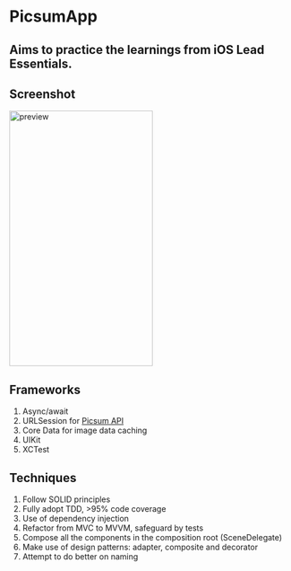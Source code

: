 # PicsumApp
## Aims to practice the learnings from iOS Lead Essentials.

## Screenshot
<img src="https://github.com/tzc1234/PicsumApp/blob/main/Screenshots/preview.gif" alt="preview" width="256" height="455"/>

## Frameworks
1. Async/await
2. URLSession for [Picsum API](https://picsum.photos/)
3. Core Data for image data caching
4. UIKit
5. XCTest

## Techniques
1. Follow SOLID principles
2. Fully adopt TDD, >95% code coverage
3. Use of dependency injection
4. Refactor from MVC to MVVM, safeguard by tests
5. Compose all the components in the composition root (SceneDelegate)
6. Make use of design patterns: adapter, composite and decorator
7. Attempt to do better on naming